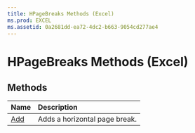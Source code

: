 ```yaml
---
title: HPageBreaks Methods (Excel)
ms.prod: EXCEL
ms.assetid: 0a2681dd-ea72-4dc2-b663-9054cd277ae4
---
```



# HPageBreaks Methods (Excel)

## Methods



|**Name**|**Description**|
|:-----|:-----|
|[Add](hpagebreaks-add-method-excel.md)|Adds a horizontal page break.|

